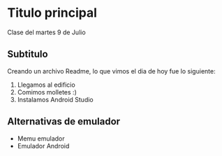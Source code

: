 # Titulo principal
Clase del martes 9 de Julio
## Subtitulo
Creando un archivo Readme, lo que vimos el dia de hoy fue lo siguiente:

1. Llegamos al edificio
2. Comimos molletes :)
3. Instalamos Android Studio

## Alternativas de emulador

* Memu emulador
* Emulador Android
